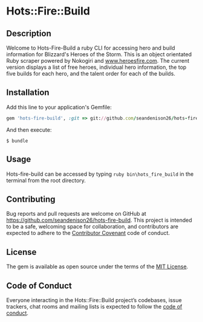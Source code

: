 # Hots::Fire::Build

## Description

Welcome to Hots-Fire-Build a ruby CLI for accessing hero and build information for Blizzard's Heroes of the Storm. This is an object orientated Ruby scraper powered by Nokogiri and www.heroesfire.com. The current version displays a list of free heroes, individual hero information, the top five builds for each hero, and the talent order for each of the builds. 


## Installation

Add this line to your application's Gemfile:

```ruby
gem 'hots-fire-build', :git => git://github.com/seandenison26/hots-fire-build-cli
```

And then execute:

    $ bundle

## Usage

Hots-fire-build can be accessed by typing `ruby bin\hots_fire_build` in the terminal from the root directory. 

## Contributing

Bug reports and pull requests are welcome on GitHub at https://github.com/seandenison26/hots-fire-build. This project is intended to be a safe, welcoming space for collaboration, and contributors are expected to adhere to the [Contributor Covenant](http://contributor-covenant.org) code of conduct.

## License

The gem is available as open source under the terms of the [MIT License](http://opensource.org/licenses/MIT).

## Code of Conduct

Everyone interacting in the Hots::Fire::Build project’s codebases, issue trackers, chat rooms and mailing lists is expected to follow the [code of conduct](https://github.com/[USERNAME]/hots-fire-build/blob/master/CODE_OF_CONDUCT.md).

